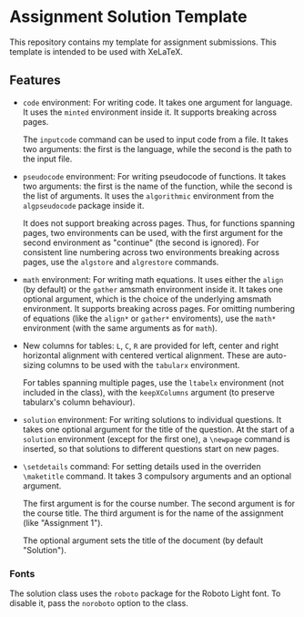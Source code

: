 # Assignment Solution Template

This repository contains my template for assignment submissions.
This template is intended to be used with XeLaTeX.

## Features
* `code` environment: For writing code.
  It takes one argument for language.
  It uses the `minted` environment inside it.
  It supports breaking across pages.

  The `inputcode` command can be used to input code from a file.
  It takes two arguments: the first is the language, while the second is the path to the input file.

* `pseudocode` environment: For writing pseudocode of functions.
  It takes two arguments: the first is the name of the function, while the second is the list of arguments.
  It uses the `algorithmic` environment from the `algpseudocode` package inside it.

  It does not support breaking across pages.
  Thus, for functions spanning pages, two environments can be used, with the first argument for the second environment as "continue" (the second is ignored).
  For consistent line numbering across two environments breaking across pages, use the `algstore` and `algrestore` commands.

* `math` environment: For writing math equations.
  It uses either the `align` (by default) or the `gather` amsmath environment inside it.
  It takes one optional argument, which is the choice of the underlying amsmath environment.
  It supports breaking across pages.
  For omitting numbering of equations (like the `align*` or `gather*` enviroments), use the `math*` environment (with the same arguments as for `math`).

* New columns for tables: `L`, `C`, `R` are provided for left, center and right horizontal alignment with centered vertical alignment.
  These are auto-sizing columns to be used with the `tabularx` environment.

  For tables spanning multiple pages, use the `ltabelx` environment (not included in the class), with the `keepXColumns` argument (to preserve tabularx's column behaviour).

* `solution` environment: For writing solutions to individual questions.
  It takes one optional argument for the title of the question.
  At the start of a `solution` environment (except for the first one), a `\newpage` command is inserted, so that solutions to different questions start on new pages.

* `\setdetails` command: For setting details used in the overriden `\maketitle` command.
  It takes 3 compulsory arguments and an optional argument.

  The first argument is for the course number.
  The second argument is for the course title.
  The third argument is for the name of the assignment (like "Assignment 1").

  The optional argument sets the title of the document (by default "Solution").

### Fonts
The solution class uses the `roboto` package for the Roboto Light font.
To disable it, pass the `noroboto` option to the class.
